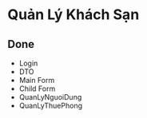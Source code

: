 # Quản Lý Khách Sạn
## Done
- Login
- DTO
- Main Form
- Child Form
- QuanLyNguoiDung
- QuanLyThuePhong


